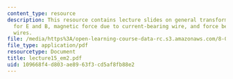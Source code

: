 ```yaml
---
content_type: resource
description: This resource contains lecture slides on general transformation laws
  for E and B, magnetic force due to current-bearing wire, and force between current-bearing
  wires.
file: /media/https%3A/open-learning-course-data-rc.s3.amazonaws.com/8-033-relativity-fall-2006/109668f4d803ae8963f3cd5af8fb88e2_lecture15_em2.pdf
file_type: application/pdf
resourcetype: Document
title: lecture15_em2.pdf
uid: 109668f4-d803-ae89-63f3-cd5af8fb88e2
---
```

